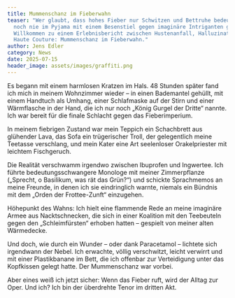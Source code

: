 ```yaml
---
title: Mummenschanz im Fieberwahn
teaser: "Wer glaubt, dass hohes Fieber nur Schwitzen und Bettruhe bedeutet, hat
  noch nie im Pyjama mit einem Besenstiel gegen imaginäre Intriganten gekämpft.
  Willkommen zu einem Erlebnisbericht zwischen Hustenanfall, Halluzination und
  Haute Couture: Mummenschanz im Fieberwahn."
author: Jens Edler
category: News
date: 2025-07-15
header_image: assets/images/graffiti.png
---
```

Es begann mit einem harmlosen Kratzen im Hals. 48 Stunden später fand ich mich in meinem Wohnzimmer wieder – in einen Bademantel gehüllt, mit einem Handtuch als Umhang, einer Schlafmaske auf der Stirn und einer Wärmflasche in der Hand, die ich nur noch „König Gurgel der Dritte“ nannte. Ich war bereit für die finale Schlacht gegen das Fieberimperium.

In meinem fiebrigen Zustand war mein Teppich ein Schachbrett aus glühender Lava, das Sofa ein trügerischer Troll, der gelegentlich meine Teetasse verschlang, und mein Kater eine Art seelenloser Orakelpriester mit leichtem Fischgeruch.

Die Realität verschwamm irgendwo zwischen Ibuprofen und Ingwertee. Ich führte bedeutungsschwangere Monologe mit meiner Zimmerpflanze („Sprecht, o Basilikum, was rät das Grün?“) und schickte Sprachmemos an meine Freunde, in denen ich sie eindringlich warnte, niemals ein Bündnis mit dem „Orden der Frottee-Zunft“ einzugehen.

Höhepunkt des Wahns: Ich hielt eine flammende Rede an meine imaginäre Armee aus Nacktschnecken, die sich in einer Koalition mit den Teebeuteln gegen den „Schleimfürsten“ erhoben hatten – gespielt von meiner alten Wärmedecke.

Und doch, wie durch ein Wunder – oder dank Paracetamol – lichtete sich irgendwann der Nebel. Ich erwachte, völlig verschwitzt, leicht verwirrt und mit einer Plastikbanane im Bett, die ich offenbar zur Verteidigung unter das Kopfkissen gelegt hatte. Der Mummenschanz war vorbei.

Aber eines weiß ich jetzt sicher: Wenn das Fieber ruft, wird der Alltag zur Oper. Und ich? Ich bin der überdrehte Tenor im dritten Akt.